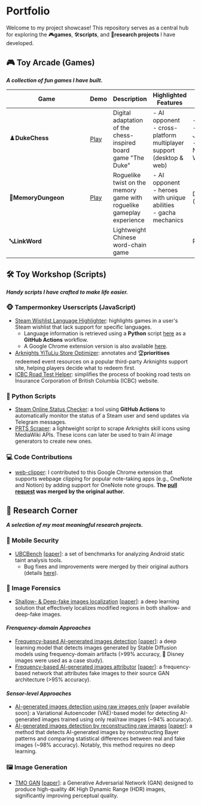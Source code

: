# Portfolio
Welcome to my project showcase! This repository serves as a central hub for exploring the 🎮**games**, 🛠️**scripts**, and 🔬**research projects** I have developed.

## 🎮 Toy Arcade (Games)

***A collection of fun games I have built.***

| <div style="width:200px">Game</div> | Demo | Description | Highlighted Features | Tech Stack |
| - | - | - | - | - |
| ♟️**DukeChess**     | [Play](https://dexaint.itch.io/dukechess)    | Digital adaptation of the chess-inspired board game "The Duke" | - AI opponent<br>- cross-platform multiplayer support (desktop & web) | - Desktop: Godot <br>- Front-end: React & JavaScript<br>- Back-end: Java, Node.js & WebSocket/socket.io |
| 👾**MemoryDungeon** | [Play](http://memorydungeon.junbinzhang.com) | Roguelike twist on the memory game with roguelike gameplay experience | - AI opponent<br>- heroes with unique abilities<br>- gacha mechanics | Desktop: Godot & Qt (C++)                                              |
| 🔤**LinkWord** |  | Lightweight Chinese word-chain game |  | Python |

## 🛠️ Toy Workshop (Scripts)

***Handy scripts I have crafted to make life easier.***

### 🐵 Tampermonkey Userscripts (JavaScript) 
- [Steam Wishlist Language Highlighter](https://github.com/zjbthomas/Tampermonkey/tree/main/SteamLanguage): highlights games in a user's Steam wishlist that lack support for specific languages.
    - Language information is retrieved using a **Python** script [here](https://github.com/zjbthomas/SteamOnlineChecker/blob/main/steam_language.py) as a **GitHub Actions** workflow. 
    - A Google Chrome extension version is also available [here](https://github.com/zjbthomas/LanguageInfo).
- [Arknights YiTuLiu Store Optimizer](https://github.com/zjbthomas/Tampermonkey/blob/main/Arknights): annotates and 🏆**prioritises** redeemed event resources on a popular third-party Arknights support site, helping players decide what to redeem first.
- [ICBC Road Test Helper](https://github.com/zjbthomas/Tampermonkey/tree/main/ICBC): simplifies the process of booking road tests on Insurance Corporation of British Columbia (ICBC) website.

### 🐍 Python Scripts 
- [Steam Online Status Checker](https://github.com/zjbthomas/SteamOnlineChecker): a tool using **GitHub Actions** to automatically monitor the status of a Steam user and send updates via Telegram messages.
- [PRTS Scraper](https://github.com/zjbthomas/PRTS-Scraper): a lightweight script to scrape Arknights skill icons using MediaWiki APIs. These icons can later be used to train AI image generators to create new ones.

### 💻 Code Contributions
- [web-clipper](https://github.com/zjbthomas/web-clipper): I contributed to this Google Chrome extension that supports webpage clipping for popular note-taking apps (e.g., OneNote and Notion) by adding support for OneNote note groups. **The [pull request](https://github.com/webclipper/web-clipper/pull/950) was merged by the original author.**

## 🔬 Research Corner

***A selection of my most meaningful research projects.***

### 📱 Mobile Security
- [UBCBench](https://github.com/LinaQiu/UBCBench) [[paper](https://www.computer.org/csdl/journal/ts/2022/10/09529015/1wB2FS12ld6)]: a set of benchmarks for analyzing Android static taint analysis tools.
    - Bug fixes and improvements were merged by their original authors (details [here](https://resess.github.io/artifacts/StaticTaint/ubcbench/#fixed-bugs)).

### 🤖 Image Forensics
- [Shallow- & Deep-fake images localization](https://github.com/zjbthomas/ShallowDeepFakesLocalization) [[paper](https://ieeexplore.ieee.org/document/10074246)]: a deep learning solution that effectively localizes modified regions in both shallow- and deep-fake images.

#### *Frenquency-domain Approaches*
- [Frequency-based AI-generated images detection](https://github.com/zjbthomas/FreqAIDetector) [[paper](https://ieeexplore.ieee.org/abstract/document/10221905)]: a deep learning model that detects images generated by Stable Diffusion models using frequency-domain artifacts (>99% accuracy, 🏰 Disney images were used as a case study).
- [Frequency-based AI-generated images attributor](https://github.com/zjbthomas/FreqGANAttribution) [[paper](https://ieeexplore.ieee.org/abstract/document/10855423)]: a frequency-based network that attributes fake images to their source GAN architecture (>95% accuracy).

#### *Sensor-level Approaches*

- [AI-generated images detection using raw images only](https://github.com/zjbthomas/BayerRealOnlyDetector) [paper available soon]: a Variational Autoencoder (VAE)-based model for detecting AI-generated images trained using only real/raw images (~94% accuracy).
- [AI-generated images detection by reconstructing raw images](https://github.com/zjbthomas/BayerRecDetetor) [[paper](https://link.springer.com/chapter/10.1007/978-3-031-94962-3_2)]: a method that detects AI-generated images by reconstructing Bayer patterns and comparing statistical differences between real and fake images (~98% accuracy). Notably, this method requires no deep learning.

### 🖼️ Image Generation
- [TMO GAN](https://github.com/zjbthomas/TMO-GAN) [[paper](https://ieeexplore.ieee.org/abstract/document/10074176)]: a Generative Adversarial Network (GAN) designed to produce high-quality 4K High Dynamic Range (HDR) images, significantly improving perceptual quality.
